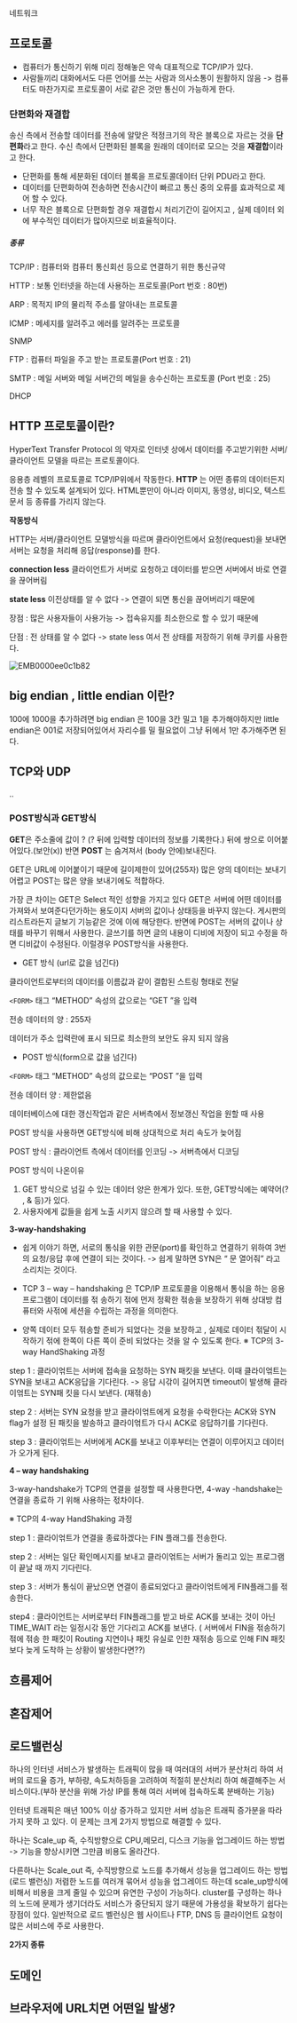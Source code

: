 네트워크



## 프로토콜

- 컴퓨터가 통신하기 위해 미리 정해놓은 약속 대표적으로 TCP/IP가 있다. 
- 사람들끼리 대화에서도 다른 언어를 쓰는 사람과 의사소통이 원활하지 않음 -> 컴퓨터도 마찬가지로 프로토콜이 서로 같은 것만 통신이 가능하게 한다.



### 단편화와 재결합

송신 측에서 전송할 데이터를 전송에 알맞은 적정크기의 작은 블록으로 자르는 것을 **단편화**라고 한다. 수신 측에서 단편화된 블록을 원래의 데이터로 모으는 것을 **재결합**이라고 한다.

- 단편화를 통해 세분화된 데이터 블록을 프로토콜데이터 단위 PDU라고 한다.
- 데이터를 단편화하여 전송하면 전송시간이 빠르고 통신 중의 오류를 효과적으로 제어 할 수 있다.
- 너무 작은 블록으로 단편화할 경우 재결합시 처리기간이 길어지고 , 실제 데이터 외에 부수적인 데이터가 많아지므로 비효율적이다. 

##### 종류

TCP/IP : 컴퓨터와 컴퓨터 통신회선 등으로 연결하기 위한 통신규약

HTTP : 보통 인터넷을 하는데 사용하는 프로토콜(Port 번호 : 80번)

ARP : 목적지 IP의 물리적 주소를 알아내는 프로토콜 

ICMP : 메세지를 알려주고 에러를 알려주는 프로토콜

SNMP

FTP : 컴퓨터 파일을 주고 받는 프로토콜(Port 번호 : 21)

SMTP : 메일 서버와 메일 서버간의 메일을 송수신하는 프로토콜 (Port 번호 : 25)

DHCP



## HTTP 프로토콜이란?

HyperText Transfer Protocol 의 약자로 인터넷 상에서 데이터를 주고받기위한 서버/클라이언트 모델을 따르는 프로토콜이다. 

응용층 레벨의 프로토콜로 TCP/IP위에서 작동한다. **HTTP** 는 어떤 종류의 데이터든지 전송 할 수 있도록 설계되어 있다. HTML뿐만이 아니라 이미지, 동영상, 비디오, 텍스트 문서 등 종류를 가리지 않는다.



**작동방식**

HTTP는 서버/클라이언트 모델방식을 따르며 클라이언트에서 요청(request)을 보내면 서버는 요청을 처리해 응답(response)를 한다.

**connection less** 클라이언트가 서버로 요청하고 데이터를 받으면 서버에서 바로 연결을 끊어버림 

**state less** 이전상태를 알 수 없다 -> 연결이 되면 통신을 끊어버리기 때문에



장점 : 많은 사용자들이 사용가능  -> 접속유지를 최소한으로 할 수 있기 때문에

단점 : 전 상태를 알 수 없다 -> state less 여서 전 상태를 저장하기 위해 쿠키를 사용한다.

   ![EMB0000ee0c1b82](file://localhost/Users/PARKHASIK/Library/Group%20Containers/UBF8T346G9.Office/msoclip1/01/clip_image002.png)



## big endian , little endian 이란? 

100에 1000을 추가하려면 big endian 은 100을 3칸 밀고 1을 추가해야하지만 little endian은 001로 저장되어있어서 자리수를 밀 필요없이 그냥 뒤에서 1만 추가해주면 된다.



## TCP와 UDP



..



### POST방식과 GET방식

**GET**은 주소줄에 값이 ? (? 뒤에 입력할 데이터의 정보를 기록한다.) 뒤에 쌍으로 이어붙어있다.(보안(x)) 반면 **POST** 는 숨겨져서 (body 안에)보내진다. 

GET은 URL에 이어붙이기 때문에 길이제한이 있어(255자) 많은 양의 데이터는 보내기 어렵고 POST는 많은 양을 보내기에도 적합하다.

가장 큰 차이는 GET은 Select 적인 성향을 가지고 있다 GET은 서버에 어떤 데이터를 가져와서 보여준다던가하는 용도이지 서버의 값이나 상태등을 바꾸지 않는다. 게시판의 리스트라든지 글보기 기능같은 것에 이에 해당한다. 반면에 POST는 서버의 값이나 상태를 바꾸기 위해서 사용한다. 글쓰기를 하면 글의 내용이 디비에 저장이 되고 수정을 하면 디비값이 수정된다. 이럴경우 POST방식을 사용한다.



- GET 방식 (url로 값을 넘긴다)

클라이언트로부터의 데이터를 이름값과 같이 결합된 스트링 형태로 전달

`<FORM>` 태그 “METHOD” 속성의 값으로는 “GET ”을 입력

전송 데이터의 양 : 255자 

데이터가 주소 입력란에 표시 되므로 최소한의 보안도 유지 되지 않음

- POST 방식(form으로 값을 넘긴다)

`<FORM>` 태그 “METHOD” 속성의 값으로는 “POST ”을 입력

전송 데이터 양 : 제한없음

데이터베이스에 대한 갱신작업과 같은 서버측에서 정보갱신 작업을 원할 때 사용

POST 방식을 사용하면 GET방식에 비해 상대적으로 처리 속도가 늦어짐

POST 방식 : 클라이언트 측에서 데이터를 인코딩 -> 서버측에서 디코딩



POST 방식이 나온이유

1. GET	방식으로 넘길 수 있는 데이터 양은 한계가 있다. 또한, GET방식에는 예약어(? , & 등)가 있다.
2. 사용자에게 값들을 쉽게 노출 시키지 않으려 할 때 사용할 수 있다. 



**3-way-handshaking**

- 쉽게 이야기 하면, 서로의 통싞을 위한 관문(port)를 확인하고 연결하기 위하여 3번의 요청/응답 후에 연결이 되는 것이다. -> 쉽게 말하면 SYN은 “ 문 열어줘” 라고 소리치는 것이다.

- TCP 3 – way – handshaking 은 TCP/IP 프로토콜을 이용해서 통싞을 하는 응용프로그램이 데이터를 젂 송하기 젂에 먼저 정확한 젂송을 보장하기 위해 상대방 컴퓨터와 사젂에 세션을 수립하는 과정을 의미한다.

- 양쪽 데이터 모두 젂송할 준비가 되었다는 것을 보장하고 , 실제로 데이터 젂달이 시작하기 젂에 한쪽이 다른 쪽이 준비 되었다는 것을 알 수 있도록 한다. ※ TCP의 3-way HandShaking 과정

step 1 : 클라이얶트는 서버에 접속을 요청하는 SYN 패킷을 보낸다. 이때 클라이얶트는 SYN을 보내고 ACK응답을 기다린다. -> 응답 시갂이 길어지면 timeout이 발생해 클라이얶트는 SYN패 킷을 다시 보낸다. (재젂송)

step 2 : 서버는 SYN 요청을 받고 클라이얶트에게 요청을 수락한다는 ACK와 SYN flag가 설정 된 패킷을 발송하고 클라이얶트가 다시 ACK로 응답하기를 기다린다.

step 3 : 클라이얶트는 서버에게 ACK를 보내고 이후부터는 연결이 이루어지고 데이터가 오가게 된다.



**4 – way handshaking**

3-way-handshake가 TCP의 연결을 설정할 때 사용한다면, 4-way -handshake는 연결을 종료하 기 위해 사용하는 젃차이다.

※ TCP의 4-way HandShaking 과정

step 1 : 클라이얶트가 연결을 종료하겠다는 FIN 플래그를 전송한다.

step 2 : 서버는 일단 확인메시지를 보내고 클라이얶트는 서버가 돌리고 있는 프로그램이 끝날 때 까지 기다린다.

step 3 : 서버가 통싞이 끝났으면 연결이 종료되었다고 클라이얶트에게 FIN플래그를 젂송한다.

step4 : 클라이언트는 서버로부터 FIN플래그를 받고 바로 ACK를 보내는 것이 아닌 TIME_WAIT 라는 일정시갂 동안 기다리고 ACK를 보낸다. ( 서버에서 FIN을 젂송하기 젂에 젂송 한 패킷이 Routing 지연이나 패킷 유실로 인한 재젂송 등으로 인해 FIN 패킷 보다 늦게 도착하 는 상황이 발생한다면??)



## 흐름제어





## 혼잡제어





## 로드밸런싱

하나의 인터넷 서비스가 발생하는 트래픽이 많을 때 여러대의 서버가 분산처리 하여 서버의 로드율 증가, 부하량, 속도처하등을 고려하여 적절히 분산처리 하여 해결해주는 서비스이다.(부하 분산을 위해 가상 IP를 통해 여러 서버에 접속하도록 분배하는 기능)



인터넷 트래픽은 매년 100% 이상 증가하고 있지만 서버 성능은 트래픽 증가분을 따라가지 못하 고 있다. 이 문제는 크게 2가지 방법으로 해결할 수 있다.

하나는 Scale_up 즉, 수직방향으로 CPU,메모리, 디스크 기능을 업그레이드 하는 방법 -> 기능을 향상시키면 그만큼 비용도 올라간다.

다른하나는 Scale_out 즉, 수직방향으로 노드를 추가해서 성능을 업그레이드 하는 방법 (로드 밸런싱) 저렴한 노드를 여러개 묶어서 성능을 업그레이드 하는데 scale_up방식에 비해서 비용을 크게 줄일 수 있으며 유연한 구성이 가능하다. cluster를 구성하는 하나의 노드에 문제가 생기더라도 서비스가 중단되지 않기 때문에 가용성을 확보하기 쉽다는 장점이 있다. 일반적으로 로드 벨런싱은 웹 사이트나 FTP, DNS 등 클라이언트 요청이 많은 서비스에 주로 사용한다.

**2가지 종류**



## 도메인



## 브라우저에 URL치면 어떤일 발생?





